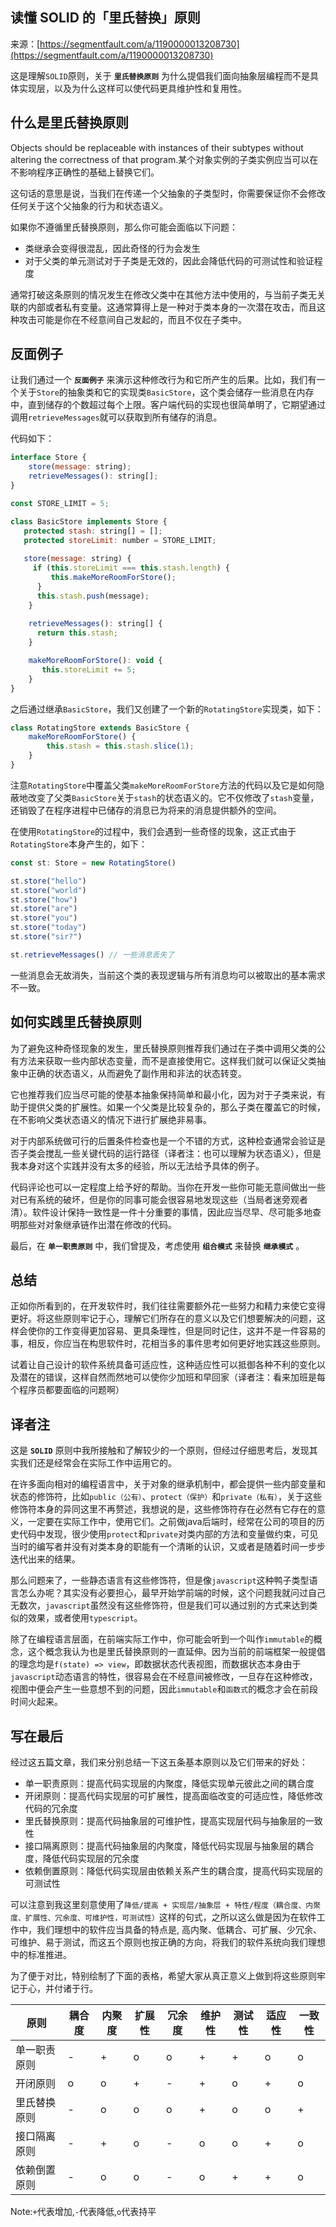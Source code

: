 ## 读懂 SOLID 的「里氏替换」原则

来源：[https://segmentfault.com/a/1190000013208730](https://segmentfault.com/a/1190000013208730)

这是理解`SOLID`原则，关于 **`里氏替换原则`** 为什么提倡我们面向抽象层编程而不是具体实现层，以及为什么这样可以使代码更具维护性和复用性。
## 什么是里氏替换原则

Objects should be replaceable with instances of their subtypes without altering the correctness of that program.某个对象实例的子类实例应当可以在不影响程序正确性的基础上替换它们。


这句话的意思是说，当我们在传递一个父抽象的子类型时，你需要保证你不会修改任何关于这个父抽象的行为和状态语义。

如果你不遵循里氏替换原则，那么你可能会面临以下问题：


* 类继承会变得很混乱，因此奇怪的行为会发生
* 对于父类的单元测试对于子类是无效的，因此会降低代码的可测试性和验证程度


通常打破这条原则的情况发生在修改父类中在其他方法中使用的，与当前子类无关联的内部或者私有变量。这通常算得上是一种对于类本身的一次潜在攻击，而且这种攻击可能是你在不经意间自己发起的，而且不仅在子类中。
## 反面例子

让我们通过一个 **`反面例子`** 来演示这种修改行为和它所产生的后果。比如，我们有一个关于`Store`的抽象类和它的实现类`BasicStore`，这个类会储存一些消息在内存中，直到储存的个数超过每个上限。客户端代码的实现也很简单明了，它期望通过调用`retrieveMessages`就可以获取到所有储存的消息。

代码如下：

```js
interface Store {
    store(message: string);
    retrieveMessages(): string[];
}

const STORE_LIMIT = 5;

class BasicStore implements Store {
   protected stash: string[] = [];
   protected storeLimit: number = STORE_LIMIT;
  
   store(message: string) {
     if (this.storeLimit === this.stash.length) {
         this.makeMoreRoomForStore();
      }
      this.stash.push(message);
    }
  
    retrieveMessages(): string[] {
      return this.stash;
    }

    makeMoreRoomForStore(): void {
       this.storeLimit += 5;
    }
}
```

之后通过继承`BasicStore`，我们又创建了一个新的`RotatingStore`实现类，如下：

```js
class RotatingStore extends BasicStore {
    makeMoreRoomForStore() {
        this.stash = this.stash.slice(1);
    }
}
```

注意`RotatingStore`中覆盖父类`makeMoreRoomForStore`方法的代码以及它是如何隐蔽地改变了父类`BasicStore`关于`stash`的状态语义的。它不仅修改了`stash`变量，还销毁了在程序进程中已储存的消息已为将来的消息提供额外的空间。

在使用`RotatingStore`的过程中，我们会遇到一些奇怪的现象，这正式由于`RotatingStore`本身产生的，如下：

```js
const st: Store = new RotatingStore()

st.store("hello")
st.store("world")
st.store("how")
st.store("are")
st.store("you")
st.store("today")
st.store("sir?")

st.retrieveMessages() // 一些消息丢失了
```

一些消息会无故消失，当前这个类的表现逻辑与所有消息均可以被取出的基本需求不一致。
## 如何实践里氏替换原则

为了避免这种奇怪现象的发生，里氏替换原则推荐我们通过在子类中调用父类的公有方法来获取一些内部状态变量，而不是直接使用它。这样我们就可以保证父类抽象中正确的状态语义，从而避免了副作用和非法的状态转变。

它也推荐我们应当尽可能的使基本抽象保持简单和最小化，因为对于子类来说，有助于提供父类的扩展性。如果一个父类是比较复杂的，那么子类在覆盖它的时候，在不影响父类状态语义的情况下进行扩展绝非易事。

对于内部系统做可行的后置条件检查也是一个不错的方式，这种检查通常会验证是否子类会搅乱一些关键代码的运行路径（译者注：也可以理解为状态语义），但是我本身对这个实践并没有太多的经验，所以无法给予具体的例子。

代码评论也可以一定程度上给予好的帮助。当你在开发一些你可能无意间做出一些对已有系统的破坏，但是你的同事可能会很容易地发现这些（当局者迷旁观者清）。软件设计保持一致性是一件十分重要的事情，因此应当尽早、尽可能多地查明那些对对象继承链作出潜在修改的代码。

最后，在 **`单一职责原则`** 中，我们曾提及，考虑使用 **`组合模式`** 来替换 **`继承模式`** 。
## 总结

正如你所看到的，在开发软件时，我们往往需要额外花一些努力和精力来使它变得更好。将这些原则牢记于心，理解它们所存在的意义以及它们想要解决的问题，这样会使你的工作变得更加容易、更具条理性，但是同时记住，这并不是一件容易的事，相反，你应当在构思软件时，花相当多的事件思考如何更好地实践这些原则。

试着让自己设计的软件系统具备可适应性，这种适应性可以抵御各种不利的变化以及潜在的错误，这样自然而然地可以使你少加班和早回家（译者注：看来加班是每个程序员都要面临的问题啊）
## 译者注

这是 **`SOLID`** 原则中我所接触和了解较少的一个原则，但经过仔细思考后，发现其实我们还是经常会在实际工作中运用它的。

在许多面向相对的编程语言中，关于对象的继承机制中，都会提供一些内部变量和状态的修饰符，比如`public（公有）`、`protect（保护）`和`private（私有）`，关于这些修饰符本身的异同这里不再赘述，我想说的是，这些修饰符存在必然有它存在的意义，一定要在实际工作中，使用它们。之前做java后端时，经常在公司的项目的历史代码中发现，很少使用`protect`和`private`对类内部的方法和变量做约束，可见当时的编写者并没有对类本身的职能有一个清晰的认识，又或者是随着时间一步步迭代出来的结果。

那么问题来了，一些静态语言有这些修饰符，但是像`javascript`这种鸭子类型语言怎么办呢？其实没有必要担心，最早开始学前端的时候，这个问题我就问过自己无数次，`javascript`虽然没有这些修饰符，但是我们可以通过别的方式来达到类似的效果，或者使用`typescript`。

除了在编程语言层面，在前端实际工作中，你可能会听到一个叫作`immutable`的概念，这个概念我认为也是里氏替换原则的一直延伸。因为当前的前端框架一般提倡的理念均是`f(state) => view`，即数据状态代表视图，而数据状态本身由于`javascript`动态语言的特性，很容易会在不经意间被修改，一旦存在这种修改，视图中便会产生一些意想不到的问题，因此`immutable`和`函数式`的概念才会在前段时间火起来。
## 写在最后

经过这五篇文章，我们来分别总结一下这五条基本原则以及它们带来的好处：


* 单一职责原则：提高代码实现层的内聚度，降低实现单元彼此之间的耦合度
* 开闭原则：提高代码实现层的可扩展性，提高面临改变的可适应性，降低修改代码的冗余度
* 里氏替换原则：提高代码抽象层的可维护性，提高实现层代码与抽象层的一致性
* 接口隔离原则：提高代码抽象层的内聚度，降低代码实现层与抽象层的耦合度，降低代码实现层的冗余度
* 依赖倒置原则：降低代码实现层由依赖关系产生的耦合度，提高代码实现层的可测试性


可以注意到我这里刻意使用了`降低/提高 + 实现层/抽象层 + 特性/程度（耦合度、内聚度、扩展性、冗余度、可维护性，可测试性）`这样的句式，之所以这么做是因为在软件工作中，我们理想中的软件应当具备的特点是, 高内聚、低耦合、可扩展、少冗余、可维护、易于测试，而这五个原则也按正确的方向，将我们的软件系统向我们理想中的标准推进。

为了便于对比，特别绘制了下面的表格，希望大家从真正意义上做到将这些原则牢记于心，并付诸于行。

| 原则 | 耦合度 | 内聚度 | 扩展性 | 冗余度 | 维护性 | 测试性 | 适应性 | 一致性 |
| - | - | - | - | - | - | - | - | - |
| 单一职责原则 | - | + | o | o | + | + | o | o |
| 开闭原则 | o | o | + | - | + | o | + | o |
| 里氏替换原则 | - | o | o | o | + | o | o | + |
| 接口隔离原则 | - | + | o | - | o | o | + | o |
| 依赖倒置原则 | - | o | o | - | o | + | + | o |


Note:`+`代表增加,`-`代表降低,`o`代表持平
